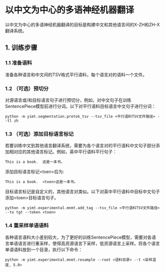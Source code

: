 # 以中文为中心的多语神经机器翻译
以中文为中心的多语神经机器翻译的目标是构建中文和其他语言间的X-ZH和ZH-X翻译系统。
## 1. 训练步骤
### 1.1 准备语料
准备各种语言和中文间的TSV格式平行语料，每个语言对的语料一个文件。

### 1.2 （可选）预切分
对源语言或/和目标语言句子进行预切分，例如，对中文句子在训练SentencePiece模型前进行分词。以下对平行语料目标语言中文句子进行分词：
```shell script
python -m yimt.segmentation.pretok_tsv --tsv_file <平行语料TSV文件路径> --tl zh
```

### 1.3 （可选）添加目标语言标记
若要训练中文到其他语言翻译系统，需要为各个语言对的平行语料中文句子部分添加相对应的其他语言标记。例如，英中平行语料平行句子：
```
This is a book.  这是一本书。
```
添加目标语言标记\<toen>后为:
```
This is a book.  <toen>这是一本书。
```
目标语言标记是自定义的，其他语言对类似。以下对英中平行语料中目标中文句子添加\<toen>目标语言句子。
```shell script
python -m yimt.experimental.mnmt.add_tag --tsv_file <平行语料TSV文件路径> --to tgt --token <toen>
```

### 1.4 重采样单语语料
各种语言语料大小差别较大，为了更好的训练SentencePiece模型，需要对各语言单语语言进行重采样，使得高资源语言下采样，低资源语言上采样。将各个语言单语语料放到一个目录，执行以下命令：
```shell script
python -m yimt.experimental.mnmt.resample --root <语料目录> --t <采样温度, 5.0>
```
